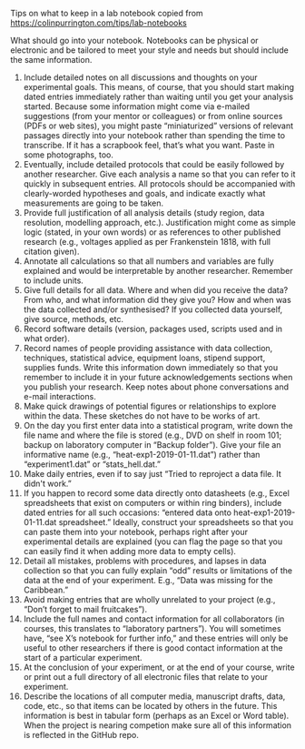 Tips on what to keep in a lab notebook copied from https://colinpurrington.com/tips/lab-notebooks

What should go into your notebook. Notebooks can be physical or electronic and be tailored to meet your style and needs but should include the same information.

1. Include detailed notes on all discussions and thoughts on your experimental goals. This means, of course, that you should start making dated entries immediately rather than waiting until you get your analysis started. Because some information might come via e-mailed suggestions (from your mentor or colleagues) or from online sources (PDFs or web sites), you might paste “miniaturized” versions of relevant passages directly into your notebook rather than spending the time to transcribe. If it has a scrapbook feel, that’s what you want. Paste in some photographs, too.
2. Eventually, include detailed protocols that could be easily followed by another researcher. Give each analysis a name so that you can refer to it quickly in subsequent entries. All protocols should be accompanied with clearly-worded hypotheses and goals, and indicate exactly what measurements are going to be taken.
3. Provide full justification of all analysis details (study region, data resolution, modelling approach, etc.). Justification might come as simple logic (stated, in your own words) or as references to other published research (e.g., voltages applied as per Frankenstein 1818, with full citation given).
4. Annotate all calculations so that all numbers and variables are fully explained and would be interpretable by another researcher. Remember to include units.
5. Give full details for all data. Where and when did you receive the data? From who, and what information did they give you? How and when was the data collected and/or synthesised? If you collected data yourself, give source, methods, etc. 
6. Record software details (version, packages used, scripts used and in what order). 
7. Record names of people providing assistance with data collection, techniques, statistical advice, equipment loans, stipend support, supplies funds. Write this information down immediately so that you remember to include it in your future acknowledgements sections when you publish your research. Keep notes about phone conversations and e-mail interactions.
8. Make quick drawings of potential figures or relationships to explore within the data. These sketches do not have to be works of art.
9. On the day you first enter data into a statistical program, write down the file name and where the file is stored (e.g., DVD on shelf in room 101; backup on laboratory computer in “Backup folder”). Give your file an informative name (e.g., “heat-exp1-2019-01-11.dat”) rather than “experiment1.dat” or “stats_hell.dat.”
10. Make daily entries, even if to say just “Tried to reproject a data file. It didn't work.”
11. If you happen to record some data directly onto datasheets (e.g., Excel spreadsheets that exist on computers or within ring binders), include dated entries for all such occasions: “entered data onto heat-exp1-2019-01-11.dat spreadsheet.” Ideally, construct your spreadsheets so that you can paste them into your notebook, perhaps right after your experimental details are explained (you can flag the page so that you can easily find it when adding more data to empty cells).
12. Detail all mistakes, problems with procedures, and lapses in data collection so that you can fully explain “odd” results or limitations of the data at the end of your experiment. E.g., “Data was missing for the Caribbean.”
13. Avoid making entries that are wholly unrelated to your project (e.g., “Don’t forget to mail fruitcakes”).
14. Include the full names and contact information for all collaborators (in courses, this translates to “laboratory partners”). You will sometimes have, “see X’s notebook for further info,” and these entries will only be useful to other researchers if there is good contact information at the start of a particular experiment.
15. At the conclusion of your experiment, or at the end of your course, write or print out a full directory of all electronic files that relate to your experiment. 
17. Describe the locations of all computer media, manuscript drafts, data, code, etc., so that items can be located by others in the future. This information is best in tabular form (perhaps as an Excel or Word table). When the project is nearing competion make sure all of this information is reflected in the GitHub repo.

